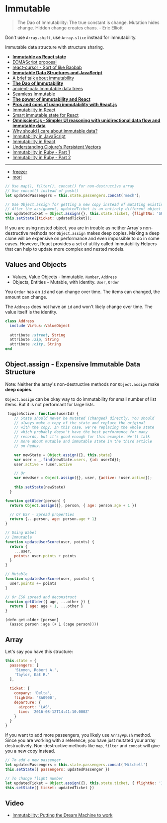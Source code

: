 # Immutable

> The Dao of Immutability: The true constant is change. Mutation hides change. Hidden change creates chaos. - Eric Elliott

Don't use `Array.shift`, use `Array.slice` instead for immutability.

Immutable data structure with structure sharing.

* [**Immutable as React state**](https://github.com/facebook/immutable-js/wiki/Immutable-as-React-state)
* [ECMAScript proposal](https://github.com/sebmarkbage/ecmascript-immutable-data-structures)
* [react-cursor - Sort of like Baobab](https://github.com/dustingetz/react-cursor/)
* [**Immutable Data Structures and JavaScript**](http://jlongster.com/Using-Immutable-Data-Structures-in-JavaScript)
* [A brief talk about immutability](https://medium.com/@cassiozen/a-brief-talk-about-immutability-and-react-s-helpers-70919ab8ae7c)
* [**The Dao of Immutability**](https://medium.com/javascript-scene/the-dao-of-immutability-9f91a70c88cd)
* [ancient-oak: Immutable data trees](https://github.com/brainshave/ancient-oak)
* [Seamless Immutable](https://github.com/rtfeldman/seamless-immutable)
* [**The power of immutability and React**](https://medium.com/@sharifsbeat/the-power-of-immutability-and-react-daf46f2a5f4d)
* [**Pros and cons of using immutability with React.js**](http://reactkungfu.com/2015/08/pros-and-cons-of-using-immutability-with-react-js/)
* [Immutability in React](http://www.sitepoint.com/immutability-react/)
* [Smart immutable state for React](https://github.com/mistadikay/doob)
* [**Omniscient.js - Simpler UI reasoning with unidirectional data flow and immutable data**](http://omniscientjs.github.io/guides/01-simpler-ui-reasoning-with-unidirectional/)
* [Why should I care about immutable data?](http://www.bennadel.com/blog/2903-why-should-i-care-about-immutable-data-in-reactjs.htm)
* [Immutability in JavaScript](http://www.sitepoint.com/immutability-javascript/)
* [Immutability in React](http://www.sitepoint.com/immutability-react/)
* [Understanding Clojure's Persistent Vectors](http://hypirion.com/musings/understanding-persistent-vector-pt-1)
* [Immutability in Ruby - Part 1](http://blog.deveo.com/immutability-in-ruby-part-1-data-structures/)
* [Immutability in Ruby - Part 2](http://blog.deveo.com/immutability-in-ruby-part-2-domain-models/)

---

* [freezer](https://github.com/arqex/freezer)
* [mori](http://swannodette.github.io/mori/)

```js
// Use map(), filter(), concat() for non-destructive array
// Use concat() instead of push()
let updatedPassengers = this.state.passengers.concat('mech');

// Use Object.assign for getting a new copy instead of mutating existing
// After the assignment, updatedTicket is an entirely different object than this.state.ticket
var updatedTicket = Object.assign({}, this.state.ticket, {flightNo: 'SQ112'});
this.setState({ticket: updatedTicket});
```

If you are using nested object, you are in trouble as neither Array's non-destructive methods nor `Object.assign` makes deep copies. Making a deep clone will be expensive on performance and even impossible to do in some cases. However, React provides a set of utility called Immutability Helpers that can help to update more complex and nested models.

## Values and Objects

* Values, Value Objects - Immutable. `Number`, `Address`
* Objects, Entities - Mutable, with identity. `User`, `Order`

You `Order` has an `id` and can change over time. The items can changed, the amount can change.

The `Address` does not have an `id` and won't likely change over time. The value itself is the identity.

```ruby
class Address
  include Virtus::ValueObject
  
  attribute :street, String
  attribute :zip, String
  attribute :city, String
end
```

## Object.assign - Expensive Immutable Data Structure

Note: Neither the array's non-destructive methods nor `Object.assign` make **deep copies**.

`Object.assign` can be okay way to do immutability for small number of list items. But it is not performant for large lists.

```js
 toggleActive: function(userId) {
    // State should never be mutated (changed) directly. You should
    // always make a copy of the state and replace the original
    // with the copy. In this case, we're replacing the whole state
    // which probably doesn't have the best performance for many
    // records, but it's good enough for this example. We'll talk
    // more about mutable and immutable state in the third article
    // on Redux.

    var newState = Object.assign({}, this.state)
    var user = _.find(newState.users, {id: userId});
    user.active = !user.active

    // Or
    var newUser = Object.assign({}, user, {active: !user.active});
    
    this.setState(newState)
  }
```

```js
function getOlder(person) {
  return Object.assign({}, person, { age: person.age + 1 })

  // Or ES7 - Spread properties
  return {...person, age: person.age + 1}
}

// Using Babel
// Immutable
function updateUserScore(user, points) {
  return {
    ...user,
    points: user.points + points
  }
}

// Mutable
function updateUserScore(user, points) {
  user.points += points
}

// Or ES6 spread and deconstruct
function getOlder({ age, ...other }) {
  return { age: age + 1, ...other }
}
```

```
(defn get-older [person]
  (assoc person :age (+ 1 (:age person))))
```

## Array

Let's say you have this structure:

```js
this.state = {
  passengers: [
    'Simmon, Robert A.',
    'Taylor, Kat R.'
  ],
  
  ticket: {
    company: 'Delta',
    flightNo: 'SA0900',
    departure: {
      airport: 'LAS',
      time: '2016-08-12T14:41:10.000Z'
    }
  }
}
```

If you want to add more passengers, you likely use `Array#push` method. Since you are working with a reference, you have just mutated your array destructively. Non-destructive methods like `map`, `filter` and `concat` will give you a new copy instead.

```js
// To add a new passenger
let updatedPassengers = this.state.passengers.concat('Mitchell')
this.setState({ passengers: updatedPassenger })

// To change flight number
let updatedTicket = Object.assign({}, this.state.ticket, { flightNo: '1010' })
this.setState({ ticket: updatedTicket })
```

## Video

* [Immutability: Putting the Dream Machine to work](https://www.youtube.com/watch?v=J-bC20aAat8)